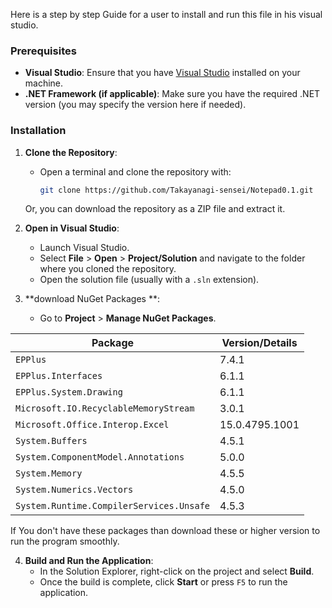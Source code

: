 Here is a step by step Guide for a user to install and run this file in his visual studio.

### Prerequisites

- **Visual Studio**: Ensure that you have [Visual Studio](https://visualstudio.microsoft.com/) installed on your machine.
- **.NET Framework (if applicable)**: Make sure you have the required .NET version (you may specify the version here if needed).

### Installation

1. **Clone the Repository**:
   - Open a terminal and clone the repository with:
     ```bash
     git clone https://github.com/Takayanagi-sensei/Notepad0.1.git
     ```
    Or, you can download the repository as a ZIP file and extract it.

2. **Open in Visual Studio**:
   - Launch Visual Studio.
   - Select **File** > **Open** > **Project/Solution** and navigate to the folder where you cloned the repository.
   - Open the solution file (usually with a `.sln` extension).

3. **download NuGet Packages **:
   - Go to **Project** > **Manage NuGet Packages**.


| Package                              | Version/Details       |
|--------------------------------------|-----------------------|
| `EPPlus`                             | 7.4.1                 |
| `EPPlus.Interfaces`                  | 6.1.1                 |
| `EPPlus.System.Drawing`              | 6.1.1                 |
| `Microsoft.IO.RecyclableMemoryStream`| 3.0.1                 |
| `Microsoft.Office.Interop.Excel`     | 15.0.4795.1001        |
| `System.Buffers`                     | 4.5.1                 |
| `System.ComponentModel.Annotations`  | 5.0.0                 |
| `System.Memory`                      | 4.5.5                 |
| `System.Numerics.Vectors`            | 4.5.0                 |
| `System.Runtime.CompilerServices.Unsafe` | 4.5.3             | 

If You don't have these packages than download these or higher version to run the program smoothly.

4. **Build and Run the Application**:
   - In the Solution Explorer, right-click on the project and select **Build**.
   - Once the build is complete, click **Start** or press `F5` to run the application.
